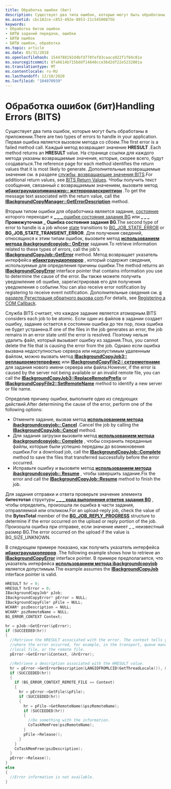 ```yaml
---
title: Обработка ошибок (бит)
description: Существует два типа ошибок, которые могут быть обработаны в приложении.
ms.assetid: cbc182ce-c853-492e-8953-21c54500875b
keywords:
- Обработка битов ошибок
- БИТЫ заданий передачи, ошибки
- БИТЫ ошибок
- БИТЫ ошибок, обработка
ms.topic: article
ms.date: 05/31/2018
ms.openlocfilehash: 1544788192d4bfd778fef83caaca922f1f84c01e
ms.sourcegitcommit: 8fa6614b715bddf14648cce36d2df22e5232801a
ms.translationtype: MT
ms.contentlocale: ru-RU
ms.lasthandoff: 12/10/2020
ms.locfileid: "104070939"
---
```

# <a name="handling-errors-bits"></a><span data-ttu-id="3bad7-107">Обработка ошибок (бит)</span><span class="sxs-lookup"><span data-stu-id="3bad7-107">Handling Errors (BITS)</span></span>

<span data-ttu-id="3bad7-108">Существует два типа ошибок, которые могут быть обработаны в приложении.</span><span class="sxs-lookup"><span data-stu-id="3bad7-108">There are two types of errors to handle in your application.</span></span> <span data-ttu-id="3bad7-109">Первая ошибка является вызовом метода со сбоем.</span><span class="sxs-lookup"><span data-stu-id="3bad7-109">The first error is a failed method call.</span></span> <span data-ttu-id="3bad7-110">Каждый метод возвращает значение **HRESULT** .</span><span class="sxs-lookup"><span data-stu-id="3bad7-110">Each method returns an **HRESULT** value.</span></span> <span data-ttu-id="3bad7-111">На странице ссылки для каждого метода указаны возвращаемые значения, которые, скорее всего, будут создаваться.</span><span class="sxs-lookup"><span data-stu-id="3bad7-111">The reference page for each method identifies the return values that it is most likely to generate.</span></span> <span data-ttu-id="3bad7-112">Дополнительные возвращаемые значения см. в разделе [службы, возвращающие значения BITS](bits-return-values.md).</span><span class="sxs-lookup"><span data-stu-id="3bad7-112">For additional return values, see [BITS Return Values](bits-return-values.md).</span></span> <span data-ttu-id="3bad7-113">Чтобы получить текст сообщения, связанный с возвращаемым значением, вызовите метод [**ибаккграундкопиманажер:: жетеррордескриптион**](/windows/desktop/api/Bits/nf-bits-ibackgroundcopymanager-geterrordescription) .</span><span class="sxs-lookup"><span data-stu-id="3bad7-113">To get the message text associated with the return value, call the [**IBackgroundCopyManager::GetErrorDescription**](/windows/desktop/api/Bits/nf-bits-ibackgroundcopymanager-geterrordescription) method.</span></span>

<span data-ttu-id="3bad7-114">Вторым типом ошибки для обработчика является задание, [состояние](/windows/desktop/api/Bits/nf-bits-ibackgroundcopyjob-getstate) которого переходит к [ \_ \_ \_ ошибке состояния задания BG](/windows/desktop/api/Bits/ne-bits-bg_job_state) или **\_ \_ \_ Промежуточная \_ Ошибка состояния задания BG**.</span><span class="sxs-lookup"><span data-stu-id="3bad7-114">The second type of error to handle is a job whose [state](/windows/desktop/api/Bits/nf-bits-ibackgroundcopyjob-getstate) transitions to [BG\_JOB\_STATE\_ERROR](/windows/desktop/api/Bits/ne-bits-bg_job_state) or **BG\_JOB\_STATE\_TRANSIENT\_ERROR**.</span></span> <span data-ttu-id="3bad7-115">Для получения сведений, относящихся к этим типам ошибок, вызовите метод [**использованием метода ibackgroundcopyjob:: OnError**](/windows/desktop/api/Bits/nf-bits-ibackgroundcopyjob-geterror) задания.</span><span class="sxs-lookup"><span data-stu-id="3bad7-115">To retrieve information related to these types of errors, call the job's [**IBackgroundCopyJob::GetError**](/windows/desktop/api/Bits/nf-bits-ibackgroundcopyjob-geterror) method.</span></span> <span data-ttu-id="3bad7-116">Метод возвращает указатель интерфейса [**ибаккграундкоперрор**](/windows/desktop/api/Bits/nn-bits-ibackgroundcopyerror) , который содержит сведения, используемые для определения причины ошибки.</span><span class="sxs-lookup"><span data-stu-id="3bad7-116">The method returns an [**IBackgroundCopyError**](/windows/desktop/api/Bits/nn-bits-ibackgroundcopyerror) interface pointer that contains information you use to determine the cause of the error.</span></span> <span data-ttu-id="3bad7-117">Вы также можете получить уведомление об ошибке, зарегистрировав его для получения уведомления о событии.</span><span class="sxs-lookup"><span data-stu-id="3bad7-117">You can also receive error notification by registering to receive event notification.</span></span> <span data-ttu-id="3bad7-118">Дополнительные сведения см. [в разделе Регистрация обратного вызова com](registering-a-com-callback.md).</span><span class="sxs-lookup"><span data-stu-id="3bad7-118">For details, see [Registering a COM Callback](registering-a-com-callback.md).</span></span>

<span data-ttu-id="3bad7-119">Служба BITS считает, что каждое задание является атомарным.</span><span class="sxs-lookup"><span data-stu-id="3bad7-119">BITS considers each job to be atomic.</span></span> <span data-ttu-id="3bad7-120">Если один из файлов в задании создает ошибку, задание остается в состоянии ошибки до тех пор, пока ошибка не будет устранена.</span><span class="sxs-lookup"><span data-stu-id="3bad7-120">If one of the files in the job generates an error, the job remains in an error state until the error is resolved.</span></span> <span data-ttu-id="3bad7-121">Поэтому нельзя удалить файл, который вызывает ошибку из задания.</span><span class="sxs-lookup"><span data-stu-id="3bad7-121">Thus, you cannot delete the file that is causing the error from the job.</span></span> <span data-ttu-id="3bad7-122">Однако если ошибка вызвана недоступностью сервера или недопустимым удаленным файлом, можно вызвать метод [**IBackgroundCopyJob3:: реплацеремотепрефикс**](/windows/desktop/api/Bits2_0/nf-bits2_0-ibackgroundcopyjob3-replaceremoteprefix) или [**IBackgroundCopyFile2:: сетремотенаме**](/windows/desktop/api/Bits2_0/nf-bits2_0-ibackgroundcopyfile2-setremotename) для задания нового имени сервера или файла.</span><span class="sxs-lookup"><span data-stu-id="3bad7-122">However, if the error is caused by the server not being available or an invalid remote file, you can call the [**IBackgroundCopyJob3::ReplaceRemotePrefix**](/windows/desktop/api/Bits2_0/nf-bits2_0-ibackgroundcopyjob3-replaceremoteprefix) or [**IBackgroundCopyFile2::SetRemoteName**](/windows/desktop/api/Bits2_0/nf-bits2_0-ibackgroundcopyfile2-setremotename) method to identify a new server or file name.</span></span>

<span data-ttu-id="3bad7-123">Определив причину ошибки, выполните одно из следующих действий.</span><span class="sxs-lookup"><span data-stu-id="3bad7-123">After determining the cause of the error, perform one of the following options:</span></span>

-   <span data-ttu-id="3bad7-124">Отмените задание, вызвав метод [**использованием метода ibackgroundcopyjob:: Cancel**](/windows/desktop/api/Bits/nf-bits-ibackgroundcopyjob-cancel) .</span><span class="sxs-lookup"><span data-stu-id="3bad7-124">Cancel the job by calling the [**IBackgroundCopyJob::Cancel**](/windows/desktop/api/Bits/nf-bits-ibackgroundcopyjob-cancel) method.</span></span>
-   <span data-ttu-id="3bad7-125">Для задания загрузки вызовите метод [**использованием метода ibackgroundcopyjob:: Complete**](/windows/desktop/api/Bits/nf-bits-ibackgroundcopyjob-complete) , чтобы сохранить переданные файлы, которые были успешно переданы до возникновения ошибки.</span><span class="sxs-lookup"><span data-stu-id="3bad7-125">For a download job, call the [**IBackgroundCopyJob::Complete**](/windows/desktop/api/Bits/nf-bits-ibackgroundcopyjob-complete) method to save the files that transferred successfully before the error occurred.</span></span>
-   <span data-ttu-id="3bad7-126">Исправьте ошибку и вызовите метод [**использованием метода ibackgroundcopyjob:: Resume**](/windows/desktop/api/Bits/nf-bits-ibackgroundcopyjob-resume) , чтобы завершить задание.</span><span class="sxs-lookup"><span data-stu-id="3bad7-126">Fix the error and call the [**IBackgroundCopyJob::Resume**](/windows/desktop/api/Bits/nf-bits-ibackgroundcopyjob-resume) method to finish the job.</span></span>

<span data-ttu-id="3bad7-127">Для задания отправки и ответа проверьте значение элемента **битестотал** структуры [**\_ \_ \_ хода выполнения ответов задания BG**](/windows/desktop/api/Bits1_5/ns-bits1_5-bg_job_reply_progress) , чтобы определить, произошла ли ошибка в части задания, отправляемой или откликом.</span><span class="sxs-lookup"><span data-stu-id="3bad7-127">For an upload-reply job, check the value of the **BytesTotal** member of the [**BG\_JOB\_REPLY\_PROGRESS**](/windows/desktop/api/Bits1_5/ns-bits1_5-bg_job_reply_progress) structure to determine if the error occurred on the upload or reply portion of the job.</span></span> <span data-ttu-id="3bad7-128">Произошла ошибка при отправке, если значение имеет \_ \_ неизвестный размер BG.</span><span class="sxs-lookup"><span data-stu-id="3bad7-128">The error occurred on the upload if the value is BG\_SIZE\_UNKNOWN.</span></span>

<span data-ttu-id="3bad7-129">В следующем примере показано, как получить указатель интерфейса [**ибаккграундкоперрор**](/windows/desktop/api/Bits/nn-bits-ibackgroundcopyerror) .</span><span class="sxs-lookup"><span data-stu-id="3bad7-129">The following example shows how to retrieve an [**IBackgroundCopyError**](/windows/desktop/api/Bits/nn-bits-ibackgroundcopyerror) interface pointer.</span></span> <span data-ttu-id="3bad7-130">В примере предполагается, что указатель интерфейса [**использованием метода ibackgroundcopyjob**](/windows/desktop/api/Bits/nn-bits-ibackgroundcopyjob) является допустимым.</span><span class="sxs-lookup"><span data-stu-id="3bad7-130">The example assumes the [**IBackgroundCopyJob**](/windows/desktop/api/Bits/nn-bits-ibackgroundcopyjob) interface pointer is valid.</span></span>


```C++
HRESULT hr = 0;
HRESULT hrError = 0;
IBackgroundCopyJob* pJob;
IBackgroundCopyError* pError = NULL;
IBackgroundCopyFile* pFile = NULL;
WCHAR* pszDescription = NULL;
WCHAR* pszRemoteName = NULL;
BG_ERROR_CONTEXT Context;

hr = pJob->GetError(&pError);
if (SUCCEEDED(hr))
{
  //Retrieve the HRESULT associated with the error. The context tells you
  //where the error occurred, for example, in the transport, queue manager, the 
  //local file, or the remote file.
  pError->GetError(&Context, &hrError);  

  //Retrieve a description associated with the HRESULT value.
  hr = pError->GetErrorDescription(LANGIDFROMLCID(GetThreadLocale()), &pszDescription);
  if (SUCCEEDED(hr))
  {
    if (BG_ERROR_CONTEXT_REMOTE_FILE == Context)
    {
      hr = pError->GetFile(&pFile);  
      if (SUCCEEDED(hr))
      {
        hr = pFile->GetRemoteName(&pszRemoteName);
        if (SUCCEEDED(hr))
        {
          //Do something with the information.
          CoTaskMemFree(pszRemoteName);
        }
        pFile->Release();
      }
    }
    CoTaskMemFree(pszDescription);
  }
  pError->Release();
}
else
{
  //Error information is not available.
}
```



 

 




